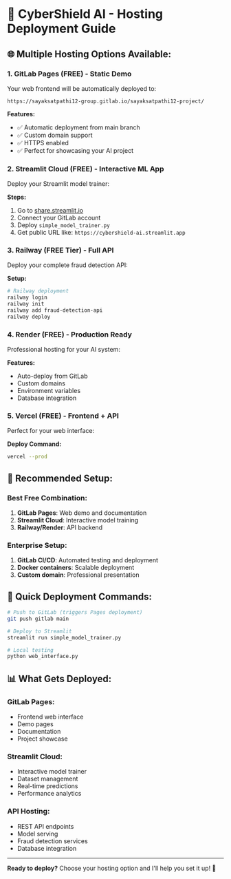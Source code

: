 # 🚀 CyberShield AI - Hosting Deployment Guide

## 🌐 **Multiple Hosting Options Available:**

### **1. GitLab Pages (FREE) - Static Demo**
Your web frontend will be automatically deployed to:
```
https://sayaksatpathi12-group.gitlab.io/sayaksatpathi12-project/
```

**Features:**
- ✅ Automatic deployment from main branch
- ✅ Custom domain support
- ✅ HTTPS enabled
- ✅ Perfect for showcasing your AI project

### **2. Streamlit Cloud (FREE) - Interactive ML App**
Deploy your Streamlit model trainer:

**Steps:**
1. Go to [share.streamlit.io](https://share.streamlit.io)
2. Connect your GitLab account
3. Deploy `simple_model_trainer.py`
4. Get public URL like: `https://cybershield-ai.streamlit.app`

### **3. Railway (FREE Tier) - Full API**
Deploy your complete fraud detection API:

**Setup:**
```bash
# Railway deployment
railway login
railway init
railway add fraud-detection-api
railway deploy
```

### **4. Render (FREE) - Production Ready**
Professional hosting for your AI system:

**Features:**
- Auto-deploy from GitLab
- Custom domains
- Environment variables
- Database integration

### **5. Vercel (FREE) - Frontend + API**
Perfect for your web interface:

**Deploy Command:**
```bash
vercel --prod
```

## 🎯 **Recommended Setup:**

### **Best Free Combination:**
1. **GitLab Pages**: Web demo and documentation
2. **Streamlit Cloud**: Interactive model training
3. **Railway/Render**: API backend

### **Enterprise Setup:**
1. **GitLab CI/CD**: Automated testing and deployment
2. **Docker containers**: Scalable deployment
3. **Custom domain**: Professional presentation

## 🚀 **Quick Deployment Commands:**

```bash
# Push to GitLab (triggers Pages deployment)
git push gitlab main

# Deploy to Streamlit
streamlit run simple_model_trainer.py

# Local testing
python web_interface.py
```

## 📊 **What Gets Deployed:**

### **GitLab Pages:**
- Frontend web interface
- Demo pages
- Documentation
- Project showcase

### **Streamlit Cloud:**
- Interactive model trainer
- Dataset management
- Real-time predictions
- Performance analytics

### **API Hosting:**
- REST API endpoints
- Model serving
- Fraud detection services
- Database integration

---

**Ready to deploy?** Choose your hosting option and I'll help you set it up! 🎯
